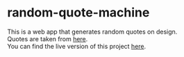 # random-quote-machine
This is a web app that generates random quotes on design.  
Quotes are taken from [here](http://quotesondesign.com/).  
You can find the live version of this project [here](https://firuzshoev.github.io/random-quote-machine/).